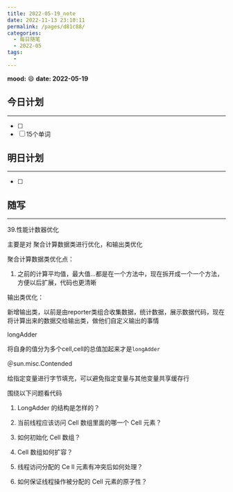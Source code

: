 ```yaml
---
title: 2022-05-19_note
date: 2022-11-13 23:10:11
permalink: /pages/d81c88/
categories:
  - 每日随笔
  - 2022-05
tags:
  - 
---
```

**mood:** :smile:  									**date: 2022-05-19**  
## 今日计划  
------
- [ ]  
- [ ]  15个单词
## 明日计划  
------
- [ ]  
## 随写 
------

39.性能计数器优化

主要是对 聚合计算数据类进行优化，和输出类优化

聚合计算数据类优化点：

1. 之前的计算平均值，最大值...都是在一个方法中，现在拆开成一个一个方法，方便以后扩展，代码也更清晰

输出类优化：

新增输出类，以前是由reporter类组合收集数据，统计数据，展示数据代码，现在将计算出来的数据交给输出类，做他们自定义输出的事情

longAdder

将自身的值分为多个cell,cell的总值加起来才是`longAdder`



＠sun.misc.Contended

给指定变量进行字节填充，可以避免指定变量与其他变量共享缓存行

围绕以下问题看代码

1. LongAdder 的结构是怎样的？

2. 当前线程应该访问 Cell 数组里面的哪一个 Cell 元素？

3.  如何初始化 Cell 数组？
4. Cell 数组如何扩容？
5. 线程访问分配的 Ce ll 元素有冲突后如何处理？
6. 如何保证线程操作被分配的 Cell 元素的原子性？



